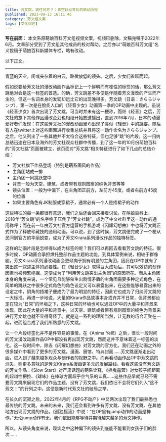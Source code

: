 ```yaml
---
title: 芳文跳，跳往何方？：青空跃动背后的萌动历程
published: 2023-09-13 16:11:46
category: 芳文组文案
tags: [文化综述]
---
```


**写在前面：**
本文系原萌娘百科芳文组视频文案，视频已删除，文稿完稿于2022年6月。文章部分受到了芳文组其他成员的校对帮助。之后亦以“萌娘百科芳文组”名义投稿于萌娘百科新媒体专栏，略有改动。

以下正文。

---

青蓝的天空，间或夹杂着的白云，略微放低的镜头。之后，少女们雀跃而起。

假如说要给芳文社的漫改动画作品标记上一个鲜明而有梗性的标签的话，那么芳文跳绝对会是这一标签的首选。的确，芳文跳差不多便是伴随着芳文漫改的产生而产生的，但这一名词本身的发轫却远比它的出现晚得多。芳文跳（日语：きららジャンプ），第一次是在脍炙人口的《轻音少女》动画第一季的OP动画中出现的。虽说《轻音少女》首次出现了芳文跳，可当时并未有这一梗称，而继《轻音》之后，芳文社的旗下其他作品漫改企划也相继开始放送播出，直到2016年7月，日本的动漫爱好者们发现：在这些芳文社的漫改动画里均出现了类似《轻音》中的跳姿。随后有人在twitter上对这些画面进行收集总结并且将这一动作命名为きららジャンプ。之后，他又列出了一些其他并不太符合这些特征，但也足够“跳”的片段。这一归纳总结迅速在日本及海外的芳文社观众社群中传播，到了这一年的10月份萌娘百科的“芳文社跳”页面被建立，该页面对“芳文跳”相关特征进行了如下几点的总结介绍：

* 芳文社旗下作品登场（特别是萌系画风的作品）
* 主角团站成一排
* 主角团一同跳跃空中
* 背景一般为天空，建筑，或者带有规则图案的纯色背景等等
* 镜头位置：一般为中偏下，在主角团正前方，左前方45度，或者右前方45度的位置
* 如果主要角色有JK制服或穿裙子，通常必有一个人是捂裙子的动作

这些特征的每一条都很有意思，我们之后还会回来接着讨论。在萌娘百科上，2018年“芳文跳”的名字终于压倒了“芳文社跳”，成为了中文社群里这一动作的通用称呼；而在前一年由芳文社官方运营的手机游戏《闪耀幻想曲》中也将芳文跳正式作为了释放珍藏技的通用动画。可以说，到了这时候，芳文跳便完成了一个梗从民间到官方的华丽蜕变，成为了芳文Kirara系列漫改作品的独特标签。

这样的动画片段是怎样得以成为标签的呢？我们可以再回去看看芳文跳的特征。很多时候，OP动画会承担烘托整部作品主题的功能。到具体案例来说，相较于群像剧，芳文Kirara系列漫改动画会更倾向于拥有明显的主角团，因此在OP中就有了突出这一叙述主体的必要性。在《轻音少女》取得巨大成功后，其可以效仿的创作因素也被频繁挖掘，这便成为了“利用芳文跳突出主角团”的原因所在。而从主角团本身的角度来说，一个常见且能够催生出剧情矛盾的主角团需要多种定式角色，在简单的跳跃之中很多定式角色的角色设定又可以暴露出来，在这些能够暴露出来的设定之中，阴角的捂裙子便成为了最为明显的特征，因此它也成为了归纳芳文跳的一大标准。再进一步地说，大量的Kirara作品故事本身或许并不日常，但背景都设定在较为“日常”的环境之下，这种日常的环境也可以通过OP中的大量平和背景来体现，因此在大量的平和背景中，以天空、建筑或者带有规则图案的纯色为背景来进行芳文跳也就不显得奇怪了。就是这一系列的理所当然，让无数的巧合汇聚在一起，进而组合成了我们所熟悉的芳文跳。

让一个片段标签化并不是件容易的事情。在《Anima Yell!》之后，很长一段时间的芳文漫改动画作品OP中都没有再出现芳文跳，然而这并不意味着这一标签的淡化。这一段时间中，除去《闪耀幻想曲》对芳文跳的官方化，我们还在动画之外的很多媒介中看到了更多的芳文跳。漫画、展馆、特典封面……芳文跳逐渐走出动画，进入到了越来越多观众与创作者的视野之中。而再看动画作品OP中芳文跳的消失，则更多意味的是芳文Kirara系漫画更多元的发展路线。看看这些没有芳文跳的芳文作品：《Slow Start》对严肃话题的萌系诠释，《摇曳露营》对女孩子间距离的超越性把控、《球咏》在棒球方面超乎空气系的认真……这些作品早就已经不需要芳文跳来展现它们的作品主题，没有了芳文跳，我们依旧不会将它们列入“这不芳文！”的行列之中。这便是新时代芳文社的破局之举。

在长久的沉寂之后，2022年4月的《RPG不动产》中又两次出现了我们最熟悉也最传统的芳文跳。未来的未来，我们还会看到许多有芳文跳、没有芳文跳、在其他地方出现芳文跳的作品。《孤独摇滚》中说：“在OP里有jump动作的动画是神作。”无论jump动作有无，我们依旧能够等待并期待越来越多的芳文神作。

所以，从镜头角度来说，现实之中这种偏下的镜头到底能不能看到女孩子们的胖次……
